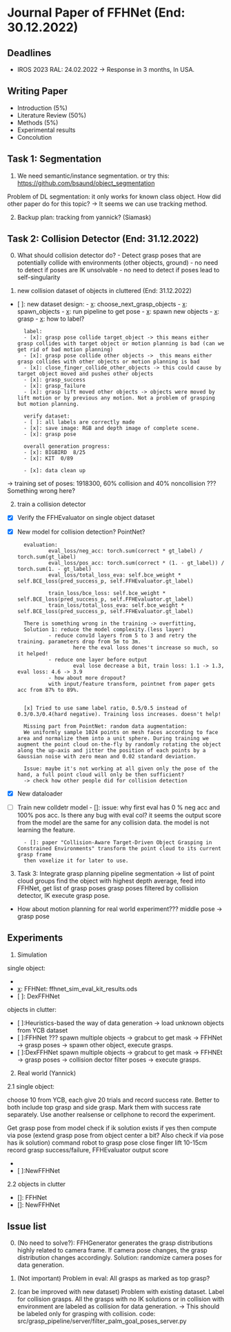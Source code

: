 
# Journal Paper of FFHNet (End: 30.12.2022)

## Deadlines

- IROS 2023 RAL: 24.02.2022 -> Response in 3 months, In USA.

## Writing Paper

- Introduction (5%)
- Literature Review (50%)
- Methods (5%)
- Experimental results
- Concolution

## Task 1: Segmentation

1. We need semantic/instance segmentation.
or try this: <https://github.com/bsaund/object_segmentation>

Problem of DL segmentation: it only works for known class object.
How did other paper do for this topic? -> It seems we can use tracking method.

2. Backup plan: tracking from yannick? (Siamask)

## Task 2: Collision Detector (End: 31.12.2022)

0. What should collision detector do?
        - Detect grasp poses that are potentially collide with environments (other objects, ground)
        - no need to detect if poses are IK unsolvable
        - no need to detect if poses lead to self-singularity

1. new collision dataset of objects in cluttered (End: 31.12.2022)

- [ ]: new dataset
        design:
        - [x]: choose_next_grasp_objects
        - [x]: spawn_objects
        - [x]: run pipeline to get pose
        - [x]: spawn new objects
        - [x]: grasp
        - [x]: how to label?

        label:
        - [x]: grasp pose collide target_object -> this means either grasp collides with target object or motion planning is bad (can we get rid of bad motion planning)
        - [x]: grasp pose collide other objects ->  this means either grasp collides with other objects or motion planning is bad
        - [x]: close_finger_collide_other_objects -> this could cause by target object moved and pushes other objects
        - [x]: grasp_success
        - [x]: grasp_failure
        - [x]: grasp lift moved other objects -> objects were moved by lift motion or by previous any motion. Not a problem of grasping but motion planning.

        verify dataset:
        - [ ]: all labels are correctly made
        - [x]: save image: RGB and depth image of complete scene.
        - [x]: grasp pose

        overall generation progress:
        - [x]: BIGBIRD  8/25
        - [x]: KIT  0/89

        - [x]: data clean up

-> training set of poses: 1918300, 60% collision and 40% noncollision ??? Something wrong here?

2. train a collision detector

- [x] Verify the FFHEvaluator on single object dataset
- [x] New model for collision detection?
        PointNet?

        evaluation:
                eval_loss/neg_acc: torch.sum(correct * gt_label) / torch.sum(gt_label)
                eval_loss/pos_acc: torch.sum(correct * (1. - gt_label)) / torch.sum(1. - gt_label)
                eval_loss/total_loss_eva: self.bce_weight * self.BCE_loss(pred_success_p, self.FFHEvaluator.gt_label)

                train_loss/bce_loss: self.bce_weight * self.BCE_loss(pred_success_p, self.FFHEvaluator.gt_label)
                train_loss/total_loss_eva: self.bce_weight * self.BCE_loss(pred_success_p, self.FFHEvaluator.gt_label)

        There is something wrong in the training -> overfitting, 
        Solution 1: reduce the model complexity.(less layer)
                - reduce conv1d layers from 5 to 3 and retry the training. parameters drop from 5m to 3m.
                        here the eval loss dones't increase so much, so it helped!
                - reduce one layer before output
                        eval lose decrease a bit, train loss: 1.1 -> 1.3, eval loss: 4.6 -> 3.9
                - how about more dropout?
                with input/feature transform, pointnet from paper gets acc from 87% to 89%.
                

        [x] Tried to use same label ratio, 0.5/0.5 instead of 0.3/0.3/0.4(hard negative). Training loss increases. doesn't help!

        Missing part from PointNet: random data augmentation:
        We uniformly sample 1024 points on mesh faces according to face area and normalize them into a unit sphere. During training we augment the point cloud on-the-fly by randomly rotating the object along the up-axis and jitter the position of each points by a Gaussian noise with zero mean and 0.02 standard deviation.

        Issue: maybe it's not working at all given only the pose of the hand, a full point cloud will only be then sufficient?
        -> check how other people did for collision detection

- [x] New dataloader

- [ ] Train new colldetr model
        - []: issue: why first eval has 0 % neg acc and 100% pos acc. Is there any bug with eval col?
                it seems the output score from the model are the same for any collision data.
                the model is not learning the feature.

        - []: paper "Collision-Aware Target-Driven Object Grasping in Constrained Environments" transform the point cloud to its current grasp frame
        then voxelize it for later to use.

3. Task 3: Integrate grasp planning pipeline
        segmentation -> list of point cloud groups
        find the object with highest depth average, feed into FFHNet, get list of grasp poses
        grasp poses filtered by collision detector, IK
        execute grasp pose.

- How about motion planning for real world experiment???
middle pose -> grasp pose

<!-- 4. Implement and compare Baseline: Moveit

- [ ]: Is Moveit a valid comparison? Does Moveit supports pointcloud -> voxel for collision checking?
        understand how moveit works (based on FCL or Bullet)
- [ ]: implement Moveit? -->

<!-- ## Better FFHNet

- [x]: dataloader of point cloud directly
- [ ]: data processing:
        how to best downsample the point cloud? voxel_down_sample/uniform_down_sample
- [ ]: try Transformer -->

## Experiments

1. Simulation

single object:

- [x]: Heuristics-based
- [x]: FFHNet: ffhnet_sim_eval_kit_results.ods
- [ ]: DexFFHNet

objects in clutter:

- [ ]:Heuristics-based
        the way of data generation -> load unknown objects from YCB dataset
- [ ]:FFHNet ???
        spawn multiple objects -> grabcut to get mask -> FFHNet -> grasp poses -> spawn other object, execute grasps.
- [ ]:DexFFHNet
        spawn multiple objects -> grabcut to get mask -> FFHNEt -> grasp poses -> collision dector filter poses -> execute grasps.

2. Real world (Yannick)

2.1 single object:

choose 10 from YCB, each give 20 trials and record success rate.
Better to both include top grasp and side grasp. Mark them with success rate separately. Use another realsense or cellphone to record the experiment.

Get grasp pose from model
check if ik solution exists
if yes then compute via pose (extend grasp pose from object center a bit? Also check if via pose has ik solution)
command robot to grasp pose
close finger
lift 10-15cm
record grasp success/failure, FFHEvaluator output score

- [x]:FFHNet
- [ ]:NewFFHNet

2.2 objects in clutter

- []: FFHNet
- []: NewFFHNet

## Issue list

0. (No need to solve?): FFHGenerator generates the grasp distributions highly related to camera frame. If camera pose changes, the grasp distribution changes accordingly.
Solution: randomize camera poses for data generation.

1. (Not important) Problem in eval: All grasps as marked as top grasp?

2. (can be improved with new dataset) Problem with existing dataset. Label for collision grasps. All the grasps with no IK solutions or in collision with environment are labeled as collision for data generation. -> This should be labeled only for grasping with collision.
code: src/grasp_pipeline/server/filter_palm_goal_poses_server.py

